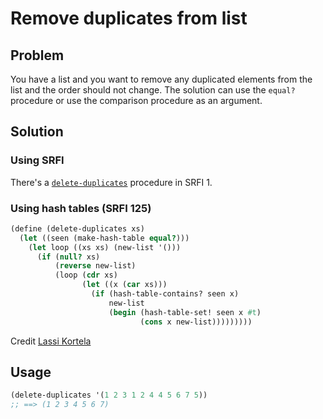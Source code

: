 # Remove duplicates from list

## Problem

You have a list and you want to remove any duplicated elements from
the list and the order should not change. The solution can use the
`equal?` procedure or use the comparison procedure as an argument.

## Solution

### Using SRFI

There's a
[`delete-duplicates`](https://srfi.schemers.org/srfi-1/srfi-1.html#delete-duplicates)
procedure in SRFI 1.

### Using hash tables (SRFI 125)

```Scheme
(define (delete-duplicates xs)
  (let ((seen (make-hash-table equal?)))
    (let loop ((xs xs) (new-list '()))
      (if (null? xs)
          (reverse new-list)
          (loop (cdr xs)
                (let ((x (car xs)))
                  (if (hash-table-contains? seen x)
                      new-list
                      (begin (hash-table-set! seen x #t)
                             (cons x new-list)))))))))
```

Credit [Lassi Kortela](https://github.com/lassik)

## Usage

```Scheme
(delete-duplicates '(1 2 3 1 2 4 4 5 6 7 5))
;; ==> (1 2 3 4 5 6 7)
```
